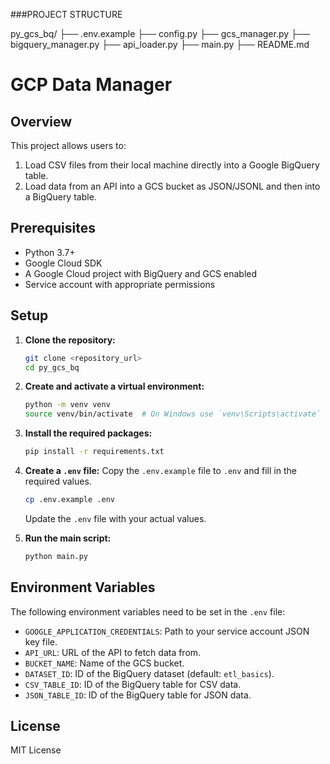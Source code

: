 ###PROJECT STRUCTURE

py_gcs_bq/
├── .env.example
├── config.py
├── gcs_manager.py
├── bigquery_manager.py
├── api_loader.py
├── main.py
├── README.md


# GCP Data Manager

## Overview
This project allows users to:
1. Load CSV files from their local machine directly into a Google BigQuery table.
2. Load data from an API into a GCS bucket as JSON/JSONL and then into a BigQuery table.

## Prerequisites
- Python 3.7+
- Google Cloud SDK
- A Google Cloud project with BigQuery and GCS enabled
- Service account with appropriate permissions

## Setup

1. **Clone the repository:**
    ```sh
    git clone <repository_url>
    cd py_gcs_bq
    ```

2. **Create and activate a virtual environment:**
    ```sh
    python -m venv venv
    source venv/bin/activate  # On Windows use `venv\Scripts\activate`
    ```

3. **Install the required packages:**
    ```sh
    pip install -r requirements.txt
    ```

4. **Create a `.env` file:**
    Copy the `.env.example` file to `.env` and fill in the required values.

    ```sh
    cp .env.example .env
    ```

    Update the `.env` file with your actual values.

5. **Run the main script:**
    ```sh
    python main.py
    ```

## Environment Variables
The following environment variables need to be set in the `.env` file:

- `GOOGLE_APPLICATION_CREDENTIALS`: Path to your service account JSON key file.
- `API_URL`: URL of the API to fetch data from.
- `BUCKET_NAME`: Name of the GCS bucket.
- `DATASET_ID`: ID of the BigQuery dataset (default: `etl_basics`).
- `CSV_TABLE_ID`: ID of the BigQuery table for CSV data.
- `JSON_TABLE_ID`: ID of the BigQuery table for JSON data.

## License
MIT License
